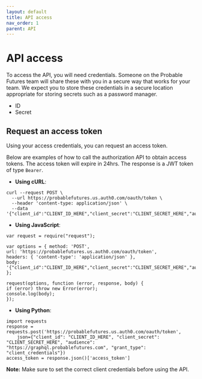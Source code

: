 ```yaml
---
layout: default
title: API access
nav_order: 1
parent: API
---
```


# API access

To access the API, you will need credentials. Someone on the Probable Futures team will share these with you in a secure way that works for your team. We expect you to store these credentials in a secure location appropriate for storing secrets such as a password manager.

-   ID
-   Secret

## Request an access token

Using your access credentials, you can request an access token.

Below are examples of how to call the authorization API to obtain access tokens. The access token will expire in 24hrs. The response is a JWT token of type `Bearer`.

-   **Using cURL**:

```
curl --request POST \
  --url https://probablefutures.us.auth0.com/oauth/token \
  --header 'content-type: application/json' \
  --data '{"client_id":"CLIENT_ID_HERE","client_secret":"CLIENT_SECRET_HERE","audience":"https://graphql.probablefutures.com","grant_type":"client_credentials"}'
```

-   **Using JavaScript**:

```
var request = require("request");

var options = { method: 'POST',
url: 'https://probablefutures.us.auth0.com/oauth/token',
headers: { 'content-type': 'application/json' },
body: '{"client_id":"CLIENT_ID_HERE","client_secret":"CLIENT_SECRET_HERE","audience":"https://graphql.probablefutures.com","grant_type":"client_credentials"}' };

request(options, function (error, response, body) {
if (error) throw new Error(error);
console.log(body);
});
```

-   **Using Python**:

```
import requests
response = requests.post('https://probablefutures.us.auth0.com/oauth/token',
	json={"client_id": "CLIENT_ID_HERE", "client_secret": "CLIENT_SECRET_HERE", "audience": "https://graphql.probablefutures.com", "grant_type": "client_credentials"})
access_token = response.json()['access_token']
```

**Note:** Make sure to set the correct client credentials before using the API.
